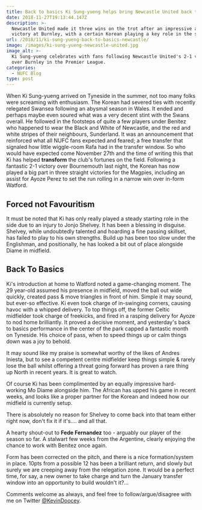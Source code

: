 ```yaml
---
title: Back to basics Ki Sung-yueng helps bring Newcastle United back to form
date: 2018-11-27T19:13:44.147Z
description: >-
  Newcastle United made it three wins on the trot after an impressive away
  victory at Burnley, with a certain Korean playing a key role in the success.
url: /2018/11/ki-sung-yueng-back-to-basics-newcastle/
image: /images/ki-sung-yueng-newcastle-united.jpg
image_alt: >-
  Ki Sung-yueng celebrates with fans following Newcastle United's 2-1 victory
  over Burnley in the Premier League.
categories:
  - NUFC Blog
type: post
---
```


When Ki Sung-yueng arrived on Tyneside in the summer, not too many folks were screaming with enthusiasm. The Korean had severed ties with recently relegated Swansea following an abysmal season in Wales. It ended and perhaps maybe even soured what was a very decent stint with the Swans overall. He followed in the footsteps of quite a few players under Benitez who happened to wear the Black and White of Newcastle, and the red and white stripes of their neighbours, Sunderland. It was an announcement that reinforced what all NUFC fans expected and feared; a free transfer that signaled how little wiggle-room Rafa had in the transfer window. So who would have expected come November 27th and the time of writing this that Ki has helped **transform** the club's fortunes on the field. Following a fantastic 2-1 victory over Bournemouth last night, the Korean has now played a big part in three straight victories for the Magpies, including an assist for Ayoze Perez to set the run rolling in a narrow win over in-form Watford.

## Forced not Favouritism

It must be noted that Ki has only really played a steady starting role in the side due to an injury to Jonjo Shelvey. It has been a blessing in disguise. Shelvey, while undoubtedly talented and hoarding a fine passing skillset, has failed to play to his own strengths. Build up has been too slow under the Englishman, and positionally, he has looked a bit out of place alongside Diame in midfield.

## Back To Basics

Ki's introduction at home to Watford noted a game-changing moment. The 29 year-old assumed his presence in midfield, moved the ball out wide quickly, created pass & move triangles in front of him. Simple it may sound, but ever-so effective. Ki even took charge of in-swinging corners, causing havoc with a whipped delivery. To top things off, the former Celtic midfielder took charge of freekicks, and fired in a rasping delivery for Ayoze to nod home brilliantly. It proved a decisive moment, and yesterday's back to basics performance in the center of the park capped a fantastic month on Tyneside. His choice of pass, when to speed things up or calm things down was a joy to behold.

It may sound like my praise is somewhat worthy of the likes of Andres Iniesta, but to see a competent centre midfielder keep things simple & rarely lose the ball whilst offering a threat going forward has proven a rare thing up North in recent years. It is great to watch.

Of course Ki has been complimented by an equally impressive hard-working Mo Diame alongside him. The African has upped his game in recent weeks, and looks like a proper partner for the Korean and indeed how our midfield is currently setup.

There is absolutely no reason for Shelvey to come back into that team either right now, don't fix it if it's.... and all that.

A hearty shout-out to **Fede Fernandez** too - arguably our player of the season so far. A stalwart few weeks from the Argentine, clearly enjoying the chance to work with Benitez once again.

Form has been corrected on the pitch, and there is a nice formation/system in place. 10pts from a possible 12 has been a brilliant return, and slowly but surely we are creeping away from the relegation zone. It would be a perfect time, for say, a new owner to take charge and turn the January transfer window into an opportunity to build wouldn't it?...

Comments welcome as always, and feel free to follow/argue/disagree with me on Twitter [@KevinDoocey](https://twitter.com/kevindoocey).
